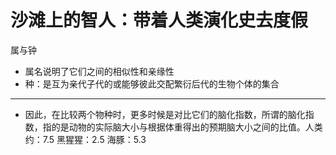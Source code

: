 # 沙滩上的智人：带着人类演化史去度假

属与钟

- 属名说明了它们之间的相似性和亲缘性
- 种：是互为亲代子代的或能够彼此交配繁衍后代的生物个体的集合



------

- 因此，在比较两个物种时，更多时候是对比它们的脑化指数，所谓的脑化指数，指的是动物的实际脑大小与根据体重得出的预期脑大小之间的比值。人类约：7.5  黑猩猩：2.5  海豚：5.3